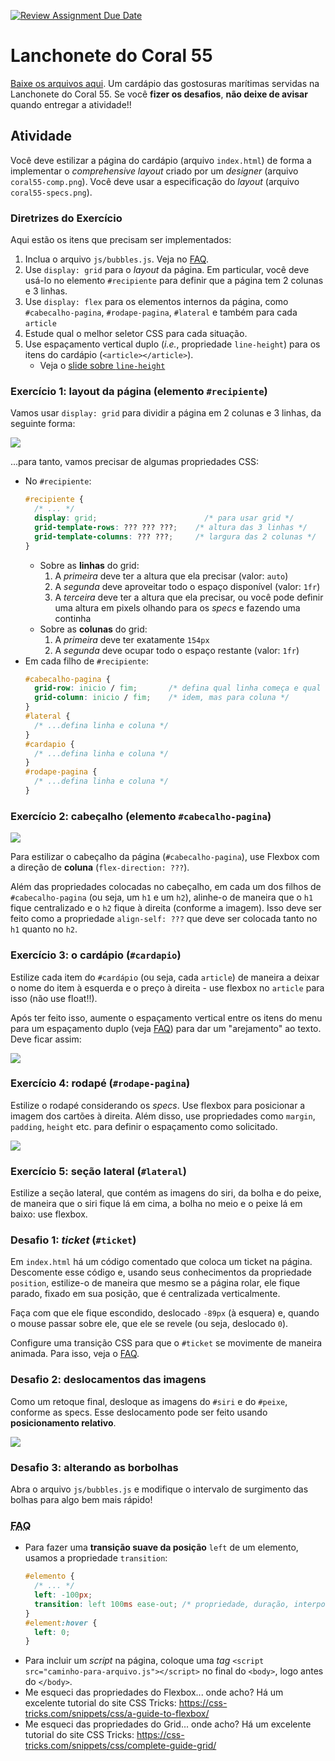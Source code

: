 [![Review Assignment Due Date](https://classroom.github.com/assets/deadline-readme-button-22041afd0340ce965d47ae6ef1cefeee28c7c493a6346c4f15d667ab976d596c.svg)](https://classroom.github.com/a/FaJ9WNbh)
# Lanchonete do Coral 55

[Baixe os arquivos aqui](https://github.com/fegemo/cefet-front-end-coral-55/archive/refs/heads/main.zip).
Um cardápio das gostosuras marítimas servidas na Lanchonete do Coral 55.
Se você **fizer os desafios**, **não deixe de avisar** quando entregar
a atividade!!

## Atividade

Você deve estilizar a página do cardápio (arquivo `index.html`) de forma a
implementar o _comprehensive layout_ criado por um _designer_ (arquivo
`coral55-comp.png`). Você deve usar a especificação do _layout_ (arquivo
`coral55-specs.png`).


### Diretrizes do Exercício

Aqui estão os itens que precisam ser implementados:

1. Inclua o arquivo `js/bubbles.js`. Veja no [FAQ](#faq).
1. Use `display: grid` para o _layout_ da página. Em particular, você
   deve usá-lo no elemento `#recipiente` para definir que a página tem
   2 colunas e 3 linhas.
1. Use `display: flex` para os elementos internos da página, como
   `#cabecalho-pagina`, `#rodape-pagina`, `#lateral` e também para cada `article`
1. Estude qual o melhor seletor CSS para cada situação.
1. Use espaçamento vertical duplo (_i.e._, propriedade `line-height`) para
   os itens do cardápio (`<article></article>`).
   - Veja o [slide sobre `line-height`][line-height]


### Exercício 1: layout da página (elemento `#recipiente`)

Vamos usar `display: grid` para dividir a página em 2 colunas e 3 linhas,
da seguinte forma:

![](roteiro/exercicio-1.png)

...para tanto, vamos precisar de algumas propriedades CSS:
- No `#recipiente`:
    ```css
    #recipiente {
      /* ... */
      display: grid;                        /* para usar grid */
      grid-template-rows: ??? ??? ???;    /* altura das 3 linhas */
      grid-template-columns: ??? ???;     /* largura das 2 colunas */
    }
    ```
    - Sobre as **linhas** do grid:
      1. A _primeira_ deve ter a altura que ela precisar (valor: `auto`)
      1. A _segunda_ deve aproveitar todo o espaço disponível (valor: `1fr`)
      1. A _terceira_ deve ter a altura que ela precisar, ou você pode definir uma
         altura em pixels olhando para os _specs_ e fazendo uma continha
    - Sobre as **colunas** do grid:
      1. A _primeira_ deve ter exatamente `154px`
      1. A _segunda_ deve ocupar todo o espaço restante (valor: `1fr`)
- Em cada filho de `#recipiente`:
  ```css
  #cabecalho-pagina {
    grid-row: inicio / fim;       /* defina qual linha começa e qual termina */
    grid-column: inicio / fim;    /* idem, mas para coluna */
  }
  #lateral {
    /* ...defina linha e coluna */
  }
  #cardapio {
    /* ...defina linha e coluna */
  }
  #rodape-pagina {
    /* ...defina linha e coluna */
  }
  ```


### Exercício 2: cabeçalho (elemento `#cabecalho-pagina`)

![](roteiro/exercicio-2.png)

Para estilizar o cabeçalho da página (`#cabecalho-pagina`), use Flexbox
com a direção de **coluna** (`flex-direction: ???`).

Além das propriedades colocadas no cabeçalho, em cada um dos filhos
de `#cabecalho-pagina` (ou seja, um `h1` e um `h2`), alinhe-o de maneira
que o `h1` fique centralizado e o `h2` fique à direita (conforme a imagem).
Isso deve ser feito como a propriedade `align-self: ???` que deve ser
colocada tanto no `h1` quanto no `h2`.


### Exercício 3: o cardápio (`#cardapio`)

Estilize cada item do `#cardápio` (ou seja, cada `article`) de maneira
a deixar o nome do item à esquerda e o preço à direita - use flexbox
no `article` para isso (não use float!!).

Após ter feito isso, aumente o espaçamento vertical entre os itens do
menu para um espaçamento duplo (veja [FAQ](#faq)) para dar um
"arejamento" ao  texto. Deve ficar assim:

![](roteiro/exercicio-3.png)


### Exercício 4: rodapé (`#rodape-pagina`)

Estilize o rodapé considerando os _specs_. Use flexbox para posicionar
a imagem dos cartões à direita. Além disso, use propriedades como `margin`,
`padding`, `height` etc. para definir o espaçamento como solicitado.

![](roteiro/exercicio-4.png)


### Exercício 5: seção lateral (`#lateral`)

Estilize a seção lateral, que contém as imagens do siri, da bolha e do
peixe, de maneira que o siri fique lá em cima, a bolha no meio e o peixe
lá em baixo: use flexbox.



### Desafio 1: _ticket_ (`#ticket`)

Em `index.html` há um código comentado que coloca um ticket na página.
Descomente esse código e, usando seus conhecimentos da propriedade `position`, estilize-o de maneira que mesmo se a página rolar, ele fique parado, fixado em sua posição, que é centralizada verticalmente.

Faça com que ele fique escondido, deslocado `-89px` (à esquera) e,
quando o mouse passar sobre ele, que ele se revele (ou seja, deslocado `0`).

Configure uma transição CSS para que o `#ticket` se movimente
de maneira animada. Para isso, veja o [FAQ](#faq).


### Desafio 2: deslocamentos das imagens

Como um retoque final, desloque as imagens do `#siri` e do `#peixe`,
conforme as specs. Esse deslocamento pode ser feito usando **posicionamento
relativo**.

![](roteiro/desafio-2.png)


### Desafio 3: alterando as borbolhas

Abra o arquivo `js/bubbles.js` e modifique o intervalo de surgimento das bolhas
para algo bem mais rápido!


### <abbr title="Frequently Asked Questions">FAQ</abbr>

- Para fazer uma **transição suave da posição** `left` de um elemento, usamos
  a propriedade `transition`:
  ```css
  #elemento {
    /* ... */
    left: -100px;
    transition: left 100ms ease-out; /* propriedade, duração, interpolação */
  }
  #element:hover {
    left: 0;
  }
  ```
- Para incluir um _script_ na página, coloque uma _tag_ `<script src="caminho-para-arquivo.js"></script>` no final do `<body>`, logo antes do `</body>`.
- Me esqueci das propriedades do Flexbox... onde acho? Há um excelente tutorial do site CSS Tricks: https://css-tricks.com/snippets/css/a-guide-to-flexbox/
- Me esqueci das propriedades do Grid... onde acho? Há um excelente tutorial do site CSS Tricks: https://css-tricks.com/snippets/css/complete-guide-grid/




[centralizacao-horizontal]: https://fegemo.github.io/cefet-front-end/classes/css5/#centralizacao-horizontal
[line-height]: https://fegemo.github.io/cefet-front-end/classes/css5/#line-height
